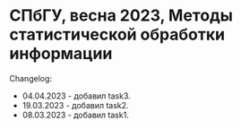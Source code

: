 # СПбГУ, весна 2023, Методы статистической обработки информации
  
Changelog:
- 04.04.2023 - добавил task3.
- 19.03.2023 - добавил task2.
- 08.03.2023 - добавил task1.
